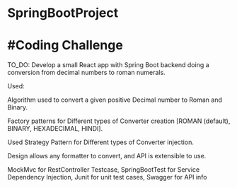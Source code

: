 # SpringBootProject

#Coding Challenge
===============


TO_DO: Develop a small React app with
       Spring Boot backend doing a conversion from decimal numbers to roman numerals.

Used:

Algorithm used to convert a given positive Decimal number to Roman and Binary.

Factory patterns for Different types of Converter creation [ROMAN (default), BINARY, HEXADECIMAL, HINDI].

Used Strategy Pattern for Different types of Converter injection.

Design allows any formatter to convert, and API is extensible to use.

MockMvc for RestController Testcase,
SpringBootTest for Service Dependency Injection,
Junit for unit test cases,
Swagger for API info

